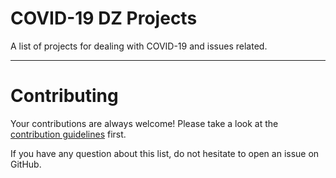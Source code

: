 # COVID-19 DZ Projects

A list of projects for dealing with COVID-19 and issues related.

---

# Contributing

Your contributions are always welcome! Please take a look at the [contribution guidelines](https://github.com/dz-experts/projects.covid19dz.com/blob/master/CONTRIBUTING-en.md) first.

If you have any question about this list, do not hesitate to open an issue on GitHub.

